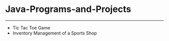 # Java-Programs-and-Projects
___________

* Tic Tac Toe Game
* Inventory Management of a Sports Shop
